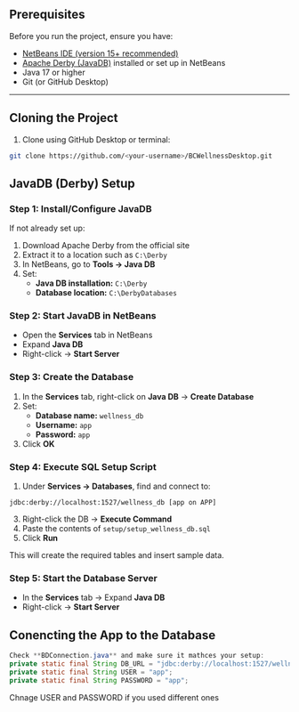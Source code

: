 ## Prerequisites

Before you run the project, ensure you have:

- [NetBeans IDE (version 15+ recommended)](https://netbeans.apache.org/download/index.html)
- [Apache Derby (JavaDB)](https://db.apache.org/derby/) installed or set up in NetBeans
- Java 17 or higher
- Git (or GitHub Desktop)

---

## Cloning the Project

1. Clone using GitHub Desktop or terminal:

```bash
git clone https://github.com/<your-username>/BCWellnessDesktop.git
```
## JavaDB (Derby) Setup

### Step 1: Install/Configure JavaDB

If not already set up:
1. Download Apache Derby from the official site
2. Extract it to a location such as `C:\Derby`
3. In NetBeans, go to **Tools → Java DB**
4. Set:
   - **Java DB installation:** `C:\Derby`
   - **Database location:** `C:\DerbyDatabases`

### Step 2: Start JavaDB in NetBeans

- Open the **Services** tab in NetBeans
- Expand **Java DB**
- Right-click → **Start Server**

### Step 3: Create the Database

1. In the **Services** tab, right-click on **Java DB** → **Create Database**
2. Set:
   - **Database name:** `wellness_db`
   - **Username:** `app`
   - **Password:** `app`
3. Click **OK**

### Step 4: Execute SQL Setup Script

1. Under **Services → Databases**, find and connect to:
```
jdbc:derby://localhost:1527/wellness_db [app on APP]
```
3.  Right-click the DB → **Execute Command**
4. Paste the contents of `setup/setup_wellness_db.sql`
5. Click **Run**

This will create the required tables and insert sample data.


### Step 5: Start the Database Server

- In the **Services** tab → Expand **Java DB**
- Right-click → **Start Server**

## Conencting the App to the Database
```java
Check **BDConnection.java** and make sure it mathces your setup:
private static final String DB_URL = "jdbc:derby://localhost:1527/wellness_db";
private static final String USER = "app";
private static final String PASSWORD = "app";
```
Chnage USER and PASSWORD if you used different ones







